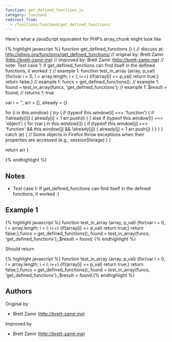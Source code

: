 ```yaml
---
function: get_defined_functions.js
category: funchand
redirect_from:
  - /functions/funchand/get_defined_functions/
---
```


<!-- WARNING! This file is auto generated by `npm run web:inject`, do not edit by hand -->

Here's what a JavaScript equivalent for PHP’s array_chunk might look like

{% highlight javascript %}
function get_defined_functions () {
  //  discuss at: http://phpjs.org/functions/get_defined_functions/
  // original by: Brett Zamir (http://brett-zamir.me)
  // improved by: Brett Zamir (http://brett-zamir.me)
  //        note: Test case 1: If get_defined_functions can find itself in the defined functions, it worked :)
  //   example 1: function test_in_array (array, p_val) {for(var i = 0, l = array.length; i < l; i++) {if(array[i] == p_val) return true;} return false;}
  //   example 1: funcs = get_defined_functions();
  //   example 1: found = test_in_array(funcs, 'get_defined_functions');
  //   example 1: $result = found;
  //   returns 1: true

  var i = '',
    arr = [],
    already = {}

  for (i in this.window) {
    try {
      if (typeof this.window[i] === 'function') {
        if (!already[i]) {
          already[i] = 1
          arr.push(i)
        }
      } else if (typeof this.window[i] === 'object') {
        for (var j in this.window[i]) {
          if (typeof this.window[j] === 'function' && this.window[j] && !already[j]) {
            already[j] = 1
            arr.push(j)
          }
        }
      }
    } catch (e) {
      // Some objects in Firefox throw exceptions when their properties are accessed (e.g., sessionStorage)
    }
  }

  return arr
}

{% endhighlight %}

## Notes
- Test case 1: If get_defined_functions can find itself in the defined functions, it worked :)

## Example 1

{% highlight javascript %}
function test_in_array (array, p_val) {for(var i = 0, l = array.length; i < l; i++) {if(array[i] == p_val) return true;} return false;},funcs = get_defined_functions();,found = test_in_array(funcs, 'get_defined_functions');,$result = found;
{% endhighlight %}

Should return

{% highlight javascript %}
function test_in_array (array, p_val) {for(var i = 0, l = array.length; i < l; i++) {if(array[i] == p_val) return true;} return false;},funcs = get_defined_functions();,found = test_in_array(funcs, 'get_defined_functions');,$result = found;{% endhighlight %}


## Authors


Original by

- Brett Zamir (http://brett-zamir.me)


Improved by

- Brett Zamir (http://brett-zamir.me)

